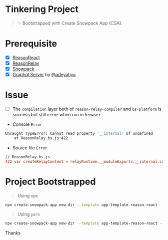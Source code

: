 # Tinkering Project

> ✨ Bootstrapped with Create Snowpack App (CSA).

# Prerequisite
- [x] [ReasonReact](https://github.com/reasonml/reason-react)
- [x] [ReasonRelay](https://github.com/zth/reason-relay)
- [x] [Snowpack](https://github.com/pikapkg/snowpack)
- [x] [Graphql Server](https://github.com/adeyahya/pokedex-2020) by [@adeyahya](https://github.com/adeyahya)

# Issue

- [ ] The `compilation` layer both of `reason-relay-compiler` and `bs-platform` is success but still `error` when run in `browser`.
* Console `Error`
```bash
Uncaught TypeError: Cannot read property '__internal' of undefined
    at ReasonRelay.bs.js:422
```
* Source file `Error`
```diff
// ReasonRelay.bs.js
422 var createRelayContext = relayRuntime.__moduleExports.__internal.createRelayContext;
```

# Project Bootstrapped

> Using `npm`

```sh
npx create-snowpack-app new-dir --template app-template-reason-react
```

> Using `yarn`

```sh
npx create-snowpack-app new-dir --template app-template-reason-react --use-yarn
```

Thanks
